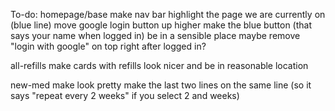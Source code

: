 To-do:
homepage/base
make nav bar highlight the page we are currently on (blue line)
move google login button up higher
make the blue button (that says your name when logged in) be in a sensible place
maybe remove "login with google" on top right after logged in?

all-refills
make cards with refills look nicer and be in reasonable location

new-med
make look pretty
make the last two lines on the same line (so it says "repeat every 2 weeks" if you select 2 and weeks)
